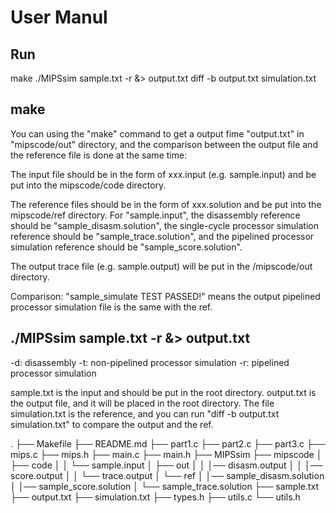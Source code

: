 # User Manul

## Run
make
./MIPSsim sample.txt -r &> output.txt
diff -b output.txt simulation.txt

## make
You can using the "make" command to get a output fime "output.txt" in "mipscode/out" directory, and the comparison between the output file and the reference file is done at the same time:

The input file should be in the form of xxx.input (e.g. sample.input) and be put into the mipscode/code directory.

The reference files should be in the form of xxx.solution and be put into the mipscode/ref directory. For "sample.input", the disassembly reference should be "sample_disasm.solution", the single-cycle processor simulation reference should be "sample_trace.solution", and the pipelined processor simulation reference should be "sample_score.solution".

The output trace file (e.g. sample.output) will be put in the /mipscode/out directory.

Comparison: "sample_simulate TEST PASSED!" means the output pipelined processor simulation file is the same with the ref.

## ./MIPSsim sample.txt -r &> output.txt
-d: disassembly
-t: non-pipelined processor simulation
-r: pipelined processor simulation

sample.txt is the input and should be put in the root directory.
output.txt is the output file, and it will be placed in the root directory.
The file simulation.txt is the reference, and you can run "diff -b output.txt simulation.txt" to compare the output and the ref.

.
├── Makefile
├── README.md
├── part1.c
├── part2.c
├── part3.c
├── mips.c
├── mips.h
├── main.c
├── main.h
├── MIPSsim
├── mipscode
│   ├── code
│   │   └── sample.input
│	├── out
│   │   │── disasm.output
│   │   │── score.output
│   │   └── trace.output
│   └── ref
│       │── sample_disasm.solution
│       │── sample_score.solution
│       └── sample_trace.solution
├── sample.txt
├── output.txt
├── simulation.txt
├── types.h
├── utils.c
└── utils.h
